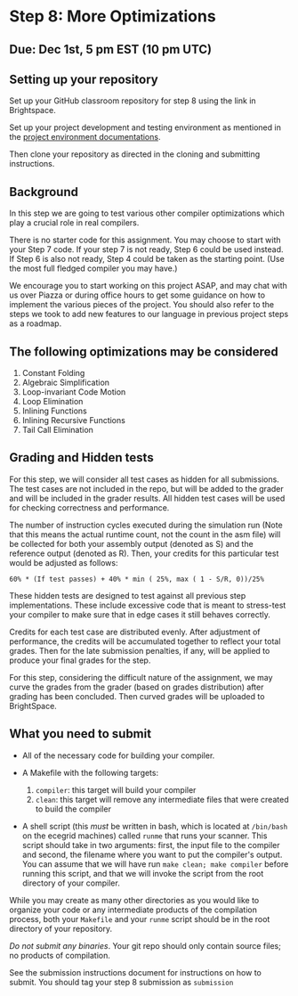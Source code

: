 # Step 8: More Optimizations
## Due: Dec 1st, 5 pm EST (10 pm UTC)


## Setting up your repository


Set up your GitHub classroom repository for step 8 using the link in Brightspace.


Set up your project development and testing environment as mentioned in the [project environment documentations](https://cap.ecn.purdue.edu/compilers/project/).


Then clone your repository as directed in the cloning and submitting instructions.


## Background


In this step we are going to test various other compiler optimizations which play a crucial role in real compilers.


There is no starter code for this assignment. You may choose to start with your Step 7 code. If your step 7 is not ready, Step 6 could be used instead. If Step 6 is also not ready, Step 4 could be taken as the starting point. (Use the most full fledged compiler you may have.)


We encourage you to start working on this project ASAP, and may chat with us over Piazza or during office hours to get some
guidance on how to implement the various pieces of the project. You should also refer to the steps we took to add
new features to our language in previous project steps as a roadmap.


## The following optimizations may be considered
1. Constant Folding
1. Algebraic Simplification
1. Loop-invariant Code Motion
1. Loop Elimination
1. Inlining Functions
1. Inlining Recursive Functions
1. Tail Call Elimination


## Grading and Hidden tests


For this step, we will consider all test cases as hidden for all submissions. The test cases are not included in the repo, but will
be added to the grader and will be included in the grader results. All hidden test cases will be used for checking correctness and performance.


The number of instruction cycles executed during the simulation run (Note that this means the actual runtime count, not the count in the asm file) will be collected for both your assembly output (denoted as S) and the reference output (denoted as R). Then, your credits for this particular test would be adjusted as follows:
```
60% * (If test passes) + 40% * min ( 25%, max ( 1 - S/R, 0))/25%
```


These hidden tests are designed to test against all previous step implementations. These include excessive code that is meant to stress-test your compiler to make sure that in edge cases it still behaves correctly.


Credits for each test case are distributed evenly. After adjustment of performance, the credits will be accumulated together to reflect your total grades. Then for the late submission penalties, if any, will be applied to produce your final grades for the step.


For this step, considering the difficult nature of the assignment, we may curve the grades from the grader (based on grades distribution) after grading has been concluded. Then curved grades will be uploaded to BrightSpace.


## What you need to submit


* All of the necessary code for building your compiler.


* A Makefile with the following targets:
    1. `compiler`: this target will build your compiler
    2. `clean`: this target will remove any intermediate files that were created to build the compiler


* A shell script (this *must* be written in bash, which is located at `/bin/bash` on the ecegrid machines) called `runme` that runs your scanner. This script should take in two arguments: first, the input file to the compiler  and second, the filename where you want to put the compiler's output. You can assume that we will have run `make clean; make compiler` before running this script, and that we will invoke the script from the root directory of your compiler.


While you may create as many other directories as you would like to organize your code or any intermediate products of the compilation process, both your `Makefile` and your `runme` script should be in the root directory of your repository.


*Do not submit any binaries*. Your git repo should only contain source files; no products of compilation.


See the submission instructions document for instructions on how to submit. You should tag your step 8 submission as `submission`





